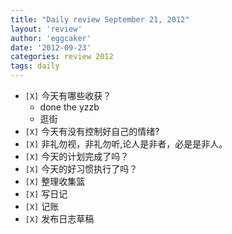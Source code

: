 ```yaml
---
title: "Daily review September 21, 2012" 
layout: 'review'
author: 'eggcaker'
date: '2012-09-23'
categories: review 2012
tags: daily
---
```



  * `[X]` 今天有哪些收获？ 
    * done the yzzb 
    * 逛街 
  * `[X]` 今天有没有控制好自己的情绪? 
  * `[X]` 非礼勿视，非礼勿听,论人是非者，必是是非人。 
  * `[X]` 今天的计划完成了吗？ 
  * `[X]` 今天的好习惯执行了吗？ 
  * `[X]` 整理收集篮 
  * `[X]` 写日记 
  * `[X]` 记账 
  * `[X]` 发布日志草稿 

